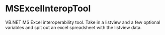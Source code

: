 # MSExcelInteropTool
VB.NET MS Excel interoperability tool. Take in a listview and a few optional variables and spit out an excel spreadsheet with the listview data.
